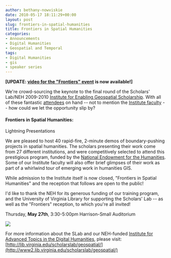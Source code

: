 ```yaml
---
author: bethany-nowviskie
date: 2010-05-17 18:11:29+00:00
layout: post
slug: frontiers-in-spatial-humanities
title: Frontiers in Spatial Humanities
categories:
- Announcements
- Digital Humanities
- Geospatial and Temporal
tags:
- Digital Humanities
- gis
- speaker series
---
```


**[UPDATE: [video for the "Frontiers" event](/announcements/frontiers-in-spatial-humanities-video/) is now available!]**

We're crowd-sourcing the keynote to the final round of the Scholars' Lab/NEH 2009-2010 [Institute for Enabling Geospatial Scholarship](http://lib.virginia.edu/scholarslab/geospatial).  With all of these fantastic [attendees](http://www2.lib.virginia.edu/scholarslab/geospatial/participants.html#scholarship) on hand -- not to mention the [Institute faculty](http://www2.lib.virginia.edu/scholarslab/geospatial/index.html#faculty) -- how could we let the opportunity slip by?



#### Frontiers in Spatial Humanities: 
Lightning Presentations



We are pleased to host 40 rapid-fire, 2-minute demos of boundary-pushing projects in spatial humanities.  The scholars presenting their work come from 27 different institutions, and were competitively selected to attend this prestigious program, funded by the [National Endowment for the Humanities](http://neh.gov/odh).  Some of our Institute faculty will also offer brief glimpses of their work as part of a whirlwind tour of emerging work in humanities GIS.

While admission to the Institute itself is now closed, "Frontiers in Spatial Humanities" and the reception that follows are open to the public!  

I'd like to thank the NEH for its generous funding of our training program, and the University of Virginia Library for supporting the Scholars' Lab -- as well as the "Frontiers" reception, to which you're all invited!

Thursday, **May 27th**, 3:30-5:00pm
Harrison-Small Auditorium

[![](http://rclslab.files.wordpress.com/2010/05/geoinst-poster.jpg?w=194)](http://rclslab.files.wordpress.com/2010/05/geoinst-poster.jpg)

For more information about the SLab and our NEH-funded [Institute for Advanced Topics in the Digital Humanities](http://www.neh.gov/grants/guidelines/IATDH.html), please visit: 
[http://lib.virginia.edu/scholarslab/geospatial/](http://www2.lib.virginia.edu/scholarslab/geospatial/)
